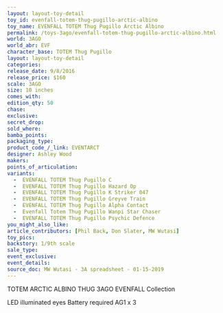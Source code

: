 ```yaml
---
layout: layout-toy-detail 
toy_id: evenfall-totem-thug-pugillo-arctic-albino
toy_name: EVENFALL TOTEM Thug Pugillo Arctic Albino
permalink: /toys-3ago/evenfall-totem-thug-pugillo-arctic-albino.html
world: 3AGO
world_abr: EVF
character_base: TOTEM Thug Pugillo
layout: layout-toy-detail
categories: 
release_date: 9/8/2016
release_price: $160 
scale: 3AGO
size: 10 inches
comes_with: 
edition_qty: 50
chase: 
exclusive: 
secret_drop: 
sold_where: 
bamba_points: 
packaging_type: 
product_code_/_link: EVENTARCT
designer: Ashley Wood
makers: 
points_of_articulation: 
variants: 
  -  EVENFALL TOTEM Thug Pugillo C
  -  EVENFALL TOTEM Thug Pugillo Hazard Op
  -  EVENFALL TOTEM Thug Pugillo K Striker 047
  -  EVENFALL TOTEM Thug Pugillo Greyve Train
  -  EVENFALL TOTEM Thug Pugillo Alpha Contact
  -  Evenfall Totem Thug Pugillo Wanpi Star Chaser
  -  EVENFALL TOTEM Thug Pugillo Psychic Defence
you_might_also_like: 
article_contributors: [Phil Back, Don Slater, MW Wutasi]
toy_pics: 
backstory: 1/9th scale 
sale_type: 
event_exclusive: 
event_details: 
source_doc: MW Wutasi - 3A spreadsheet - 01-15-2019
---
```

TOTEM ARCTIC ALBINO THUG
3AGO EVENFALL Collection

LED illuminated eyes Battery required AG1 x 3